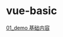 # vue-basic

[01_demo 基础内容](https://github.com/YuncenLiu/vue-basic/blob/master/01_demo/doc/READEME.md#%E5%BC%80%E5%8F%91%E6%95%88%E7%8E%87)